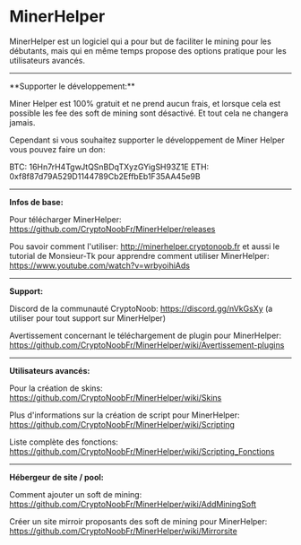 # MinerHelper
MinerHelper est un logiciel qui a pour but de faciliter le mining pour les débutants, mais qui en même temps propose des options pratique pour les utilisateurs avancés.

<hr>
**Supporter le développement:**

Miner Helper est 100% gratuit et ne prend aucun frais, et lorsque cela est possible les fee des soft de mining sont désactivé. Et tout cela ne changera jamais.

Cependant si vous souhaitez supporter le développement de Miner Helper vous pouvez faire un don:

BTC: 16Hn7rH4TgwJtQSnBDqTXyzGYigSH93Z1E
ETH: 0xf8f87d79A529D1144789Cb2EffbEb1F35AA45e9B

<hr>

**Infos de base:**

Pour télécharger MinerHelper: https://github.com/CryptoNoobFr/MinerHelper/releases

Pou savoir comment l'utiliser: http://minerhelper.cryptonoob.fr et aussi le tutorial de Monsieur-Tk pour apprendre comment utiliser MinerHelper: https://www.youtube.com/watch?v=wrbyoihiAds

<hr>

**Support:**

Discord de la communauté CryptoNoob: https://discord.gg/nVkGsXy (a utiliser pour tout support sur MinerHelper)

Avertissement concernant le téléchargement de plugin pour MinerHelper: https://github.com/CryptoNoobFr/MinerHelper/wiki/Avertissement-plugins

<hr>

**Utilisateurs avancés:**

Pour la création de skins: https://github.com/CryptoNoobFr/MinerHelper/wiki/Skins

Plus d'informations sur la création de script pour MinerHelper: https://github.com/CryptoNoobFr/MinerHelper/wiki/Scripting

Liste complète des fonctions: https://github.com/CryptoNoobFr/MinerHelper/wiki/Scripting_Fonctions

<hr>

**Hébergeur de site / pool:**

Comment ajouter un soft de mining: https://github.com/CryptoNoobFr/MinerHelper/wiki/AddMiningSoft

Créer un site mirroir proposants des soft de mining pour MinerHelper: https://github.com/CryptoNoobFr/MinerHelper/wiki/Mirrorsite
